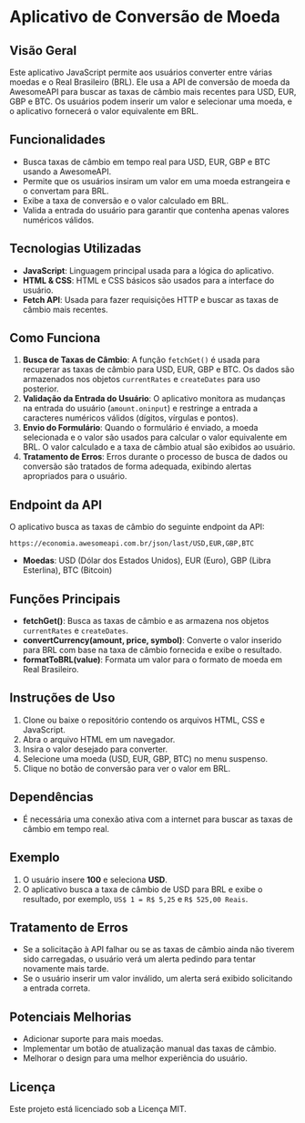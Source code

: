 # Aplicativo de Conversão de Moeda

## Visão Geral
Este aplicativo JavaScript permite aos usuários converter entre várias moedas e o Real Brasileiro (BRL). Ele usa a API de conversão de moeda da AwesomeAPI para buscar as taxas de câmbio mais recentes para USD, EUR, GBP e BTC. Os usuários podem inserir um valor e selecionar uma moeda, e o aplicativo fornecerá o valor equivalente em BRL.

## Funcionalidades
- Busca taxas de câmbio em tempo real para USD, EUR, GBP e BTC usando a AwesomeAPI.
- Permite que os usuários insiram um valor em uma moeda estrangeira e o convertam para BRL.
- Exibe a taxa de conversão e o valor calculado em BRL.
- Valida a entrada do usuário para garantir que contenha apenas valores numéricos válidos.

## Tecnologias Utilizadas
- **JavaScript**: Linguagem principal usada para a lógica do aplicativo.
- **HTML & CSS**: HTML e CSS básicos são usados para a interface do usuário.
- **Fetch API**: Usada para fazer requisições HTTP e buscar as taxas de câmbio mais recentes.

## Como Funciona
1. **Busca de Taxas de Câmbio**: A função `fetchGet()` é usada para recuperar as taxas de câmbio para USD, EUR, GBP e BTC. Os dados são armazenados nos objetos `currentRates` e `createDates` para uso posterior.
2. **Validação da Entrada do Usuário**: O aplicativo monitora as mudanças na entrada do usuário (`amount.oninput`) e restringe a entrada a caracteres numéricos válidos (dígitos, vírgulas e pontos).
3. **Envio do Formulário**: Quando o formulário é enviado, a moeda selecionada e o valor são usados para calcular o valor equivalente em BRL. O valor calculado e a taxa de câmbio atual são exibidos ao usuário.
4. **Tratamento de Erros**: Erros durante o processo de busca de dados ou conversão são tratados de forma adequada, exibindo alertas apropriados para o usuário.

## Endpoint da API
O aplicativo busca as taxas de câmbio do seguinte endpoint da API:
```
https://economia.awesomeapi.com.br/json/last/USD,EUR,GBP,BTC
```
- **Moedas**: USD (Dólar dos Estados Unidos), EUR (Euro), GBP (Libra Esterlina), BTC (Bitcoin)

## Funções Principais
- **fetchGet()**: Busca as taxas de câmbio e as armazena nos objetos `currentRates` e `createDates`.
- **convertCurrency(amount, price, symbol)**: Converte o valor inserido para BRL com base na taxa de câmbio fornecida e exibe o resultado.
- **formatToBRL(value)**: Formata um valor para o formato de moeda em Real Brasileiro.

## Instruções de Uso
1. Clone ou baixe o repositório contendo os arquivos HTML, CSS e JavaScript.
2. Abra o arquivo HTML em um navegador.
3. Insira o valor desejado para converter.
4. Selecione uma moeda (USD, EUR, GBP, BTC) no menu suspenso.
5. Clique no botão de conversão para ver o valor em BRL.

## Dependências
- É necessária uma conexão ativa com a internet para buscar as taxas de câmbio em tempo real.

## Exemplo
1. O usuário insere **100** e seleciona **USD**.
2. O aplicativo busca a taxa de câmbio de USD para BRL e exibe o resultado, por exemplo, `US$ 1 = R$ 5,25` e `R$ 525,00 Reais`.

## Tratamento de Erros
- Se a solicitação à API falhar ou se as taxas de câmbio ainda não tiverem sido carregadas, o usuário verá um alerta pedindo para tentar novamente mais tarde.
- Se o usuário inserir um valor inválido, um alerta será exibido solicitando a entrada correta.

## Potenciais Melhorias
- Adicionar suporte para mais moedas.
- Implementar um botão de atualização manual das taxas de câmbio.
- Melhorar o design para uma melhor experiência do usuário.

## Licença
Este projeto está licenciado sob a Licença MIT.

